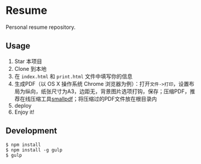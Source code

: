 # Resume

Personal resume repository.

## Usage

1. Star 本项目
1. Clone 到本地
1. 在 `index.html` 和 `print.html` 文件中填写你的信息
1. 生成PDF（以 OS X 操作系统 Chrome 浏览器为例）：打开`文件->打印`，设置布局为纵向，纸张尺寸为A3，边距无，背景图片选项打钩，保存；压缩PDF，推荐在线压缩工具[smallpdf](http://smallpdf.com/cn/compress-pdf)；将压缩过的PDF文件放在根目录内
1. deploy
1. Enjoy it!

## Development

```
$ npm install
$ npm install -g gulp
$ gulp
```
